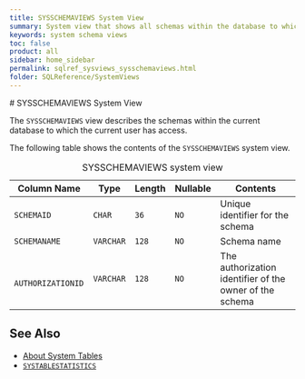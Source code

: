 ```yaml
---
title: SYSSCHEMAVIEWS System View
summary: System view that shows all schemas within the database to which the current user has access.
keywords: system schema views
toc: false
product: all
sidebar: home_sidebar
permalink: sqlref_sysviews_sysschemaviews.html
folder: SQLReference/SystemViews
---
```

<section>
<div class="TopicContent" data-swiftype-index="true" markdown="1">
# SYSSCHEMAVIEWS System View

The `SYSSCHEMAVIEWS` view describes the schemas within the current database to which the current user has access.

The following table shows the contents of the `SYSSCHEMAVIEWS` system view.

<table>
    <caption>SYSSCHEMAVIEWS system view</caption>
    <col />
    <col />
    <col />
    <col />
    <col />
    <thead>
        <tr>
            <th>Column Name</th>
            <th>Type</th>
            <th>Length</th>
            <th>Nullable</th>
            <th>Contents</th>
        </tr>
    </thead>
    <tbody>
        <tr>
            <td><code>SCHEMAID</code></td>
            <td><code>CHAR</code></td>
            <td><code>36</code></td>
            <td><code>NO</code></td>
            <td>Unique identifier for the schema</td>
        </tr>
        <tr>
            <td><code>SCHEMANAME</code></td>
            <td><code>VARCHAR</code></td>
            <td><code>128</code></td>
            <td><code>NO</code></td>
            <td>Schema name</td>
        </tr>
        <tr>
            <td><code> AUTHORIZATIONID</code></td>
            <td><code>VARCHAR</code></td>
            <td><code>128</code></td>
            <td><code>NO</code></td>
            <td>The authorization identifier of the owner of the schema</td>
        </tr>
    </tbody>
</table>
</table>

## See Also

* [About System Tables](sqlref_systables_intro.html)
* [`SYSTABLESTATISTICS`](sqlref_systables_systablestats.html)

</div>
</section>



[1]: https://datasketches.github.io/
